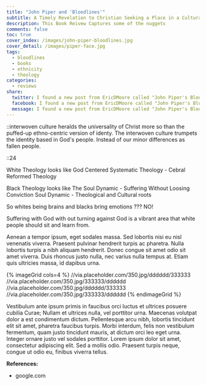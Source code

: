 ```yaml
---
title: "John Piper and 'Bloodlines'"
subtitle: A Timely Revelation to Christian Seeking a Place in a Cultural Revolt
description: This Book Reivew Captures some of the nuggets
comments: false
toc: true
cover_index: /images/john-piper-bloodlines.jpg
cover_detail: /images/piper-face.jpg
tags:
  - bloodlines
  - books
  - ethnicity
  - theology
categories:
  - reviews
share:
  twitter: I found a new post from EricDMoore called "John Piper's Bloodlines"
  facebook: I found a new post from EricDMoore called "John Piper's Bloodlines"
  message: I found a new post from EricDMoore called "John Piper's Bloodlines"
---
```


::interwoven culture heralds the universality of Christ more so than the puffed-up ethno-centric version of identy. The interwoven culture trumpets the identity based in God's people. Instead of our minor differences as fallen people.

::24

White Theology looks like God Centered Systematic Theology - Cebral Reformed Theology

Black Theology looks like The Soul Dynamic - Suffering Without Loosing Conviction
	Soul Dynamic - Theological and Cultural roots

So whites being brains and blacks bring emotions ??? NO!

Suffering with God with out turning against God is a vibrant area that white people should sit and learn from.

<!-- more --> 

Aenean a tempor ipsum, eget sodales massa. Sed lobortis nisi eu nisl venenatis viverra. Praesent pulvinar hendrerit turpis ac pharetra. Nulla lobortis turpis a nibh aliquam hendrerit. Donec congue sit amet odio sit amet viverra. Duis rhoncus justo nulla, nec varius nulla tempus at. Etiam quis ultricies massa, id dapibus urna. 

{% imageGrid cols=4 %}
  //via.placeholder.com/350.jpg/dddddd/333333
  //via.placeholder.com/350.jpg/333333/dddddd
  //via.placeholder.com/350.jpg/dddddd/333333
  //via.placeholder.com/350.jpg/333333/dddddd
{% endimageGrid %}

Vestibulum ante ipsum primis in faucibus orci luctus et ultrices posuere cubilia Curae; Nullam et ultrices nulla, vel porttitor urna. Maecenas volutpat dolor a est condimentum dictum. Pellentesque arcu nibh, lobortis tincidunt elit sit amet, pharetra faucibus turpis. Morbi interdum, felis non vestibulum fermentum, quam justo tincidunt mauris, at dictum orci leo eget urna. Integer ornare justo vel sodales porttitor. Lorem ipsum dolor sit amet, consectetur adipiscing elit. Sed a mollis odio. Praesent turpis neque, congue ut odio eu, finibus viverra tellus.

**References:**
- google.com